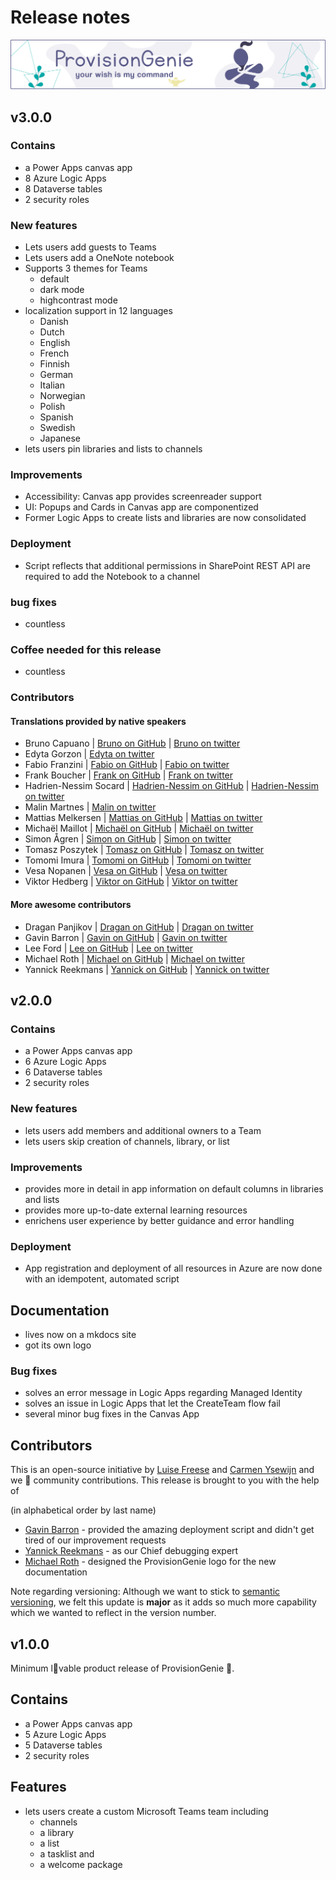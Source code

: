 # Release notes

![header image](../media/index/Genie_Header.png)

## v3.0.0
### Contains

* a Power Apps canvas app
* 8 Azure Logic Apps
* 8 Dataverse tables
* 2 security roles

### New features

* Lets users add guests to Teams
* Lets users add a OneNote notebook
* Supports 3 themes for Teams
  * default
  * dark mode
  * highcontrast mode
* localization support in 12 languages
  * Danish
  * Dutch
  * English
  * French
  * Finnish
  * German
  * Italian
  * Norwegian
  * Polish
  * Spanish
  * Swedish
  * Japanese
* lets users pin libraries and lists to channels

### Improvements

* Accessibility: Canvas app provides screenreader support
* UI: Popups and Cards in Canvas app are componentized
* Former Logic Apps to create lists and libraries are now consolidated

### Deployment

* Script reflects that additional permissions in SharePoint REST API are required to add the Notebook to a channel

### bug fixes

* countless

### Coffee needed for this release

* countless

### Contributors

#### Translations provided by native speakers

* Bruno Capuano | [Bruno on GitHub](https://github.com/elbruno/) | [Bruno on twitter](https://twitter.com/elbruno)
* Edyta Gorzon | [Edyta on twitter](https://twitter.com/EdytaGorzon)
* Fabio Franzini | [Fabio on GitHub](https://github.com/fabiofranzini) | [Fabio on twitter](https://twitter.com/franzinifabio)
* Frank Boucher | [Frank on GitHub](https://github.com/FBoucher) | [Frank on twitter](https://twitter.com/fboucheros)
* Hadrien-Nessim Socard | [Hadrien-Nessim on GitHub](https://github.com/hadness) | [Hadrien-Nessim on twitter](https://twitter.com/h4dn355)
* Malin Martnes | [Malin on twitter](https://twitter.com/MalinMartnes)
* Mattias Melkersen | [Mattias on GitHub](https://github.com/mmelkersen) | [Mattias on twitter](https://twitter.com/MMelkersen)
* Michaël Maillot | [Michaël on GitHub](https://github.com/michaelmaillot) | [Michaël on twitter](https://twitter.com/michael_maillot)
* Simon Ågren | [Simon on GitHub](https://github.com/simonagren) | [Simon on twitter](https://twitter.com/agrenpoint)
* Tomasz Poszytek | [Tomasz on GitHub](https://github.com/tposzytek) | [Tomasz on twitter](https://twitter.com/TomaszPoszytek)
* Tomomi Imura | [Tomomi on GitHub](https://github.com/girliemac) | [Tomomi on twitter](https://twitter.com/girlie_mac)
* Vesa Nopanen | [Vesa on GitHub](https://github.com/veskunopanen) | [Vesa on twitter](https://twitter.com/vesanopanen)
* Viktor Hedberg | [Viktor on GitHub](https://github.com/hedbergtech) | [Viktor on twitter](https://twitter.com/headburgh)

#### More awesome contributors

* Dragan Panjikov | [Dragan on GitHub](https://github.com/panjkov) | [Dragan on twitter](https://twitter.com/panjkov)
* Gavin Barron | [Gavin on GitHub](https://github.com/gavinbarron) | [Gavin on twitter](https://twitter.com/gavinbarron)
* Lee Ford | [Lee on GitHub](https://github.com/leeford) | [Lee on twitter](https://twitter.com/lee_ford)
* Michael Roth | [Michael on GitHub](https://github.com/michaelroth42) | [Michael on twitter](https://twitter.com/MichaelRoth42)
* Yannick Reekmans | [Yannick on GitHub](https://github.com/YannickRe) | [Yannick on twitter](https://twitter.com/YannickReekmans)


## v2.0.0

### Contains

* a Power Apps canvas app
* 6 Azure Logic Apps
* 6 Dataverse tables
* 2 security roles

### New features

* lets users add members and additional owners to a Team
* lets users skip creation of channels, library, or list

### Improvements

* provides more in detail in app information on default columns in libraries and lists
* provides more up-to-date external learning resources
* enrichens user experience by better guidance and error handling

### Deployment

* App registration and deployment of all resources in Azure are now done with an idempotent, automated script

## Documentation

* lives now on a mkdocs site
* got its own logo

### Bug fixes

* solves an error message in Logic Apps regarding Managed Identity
* solves an issue in Logic Apps that let the CreateTeam flow fail
* several minor bug fixes in the Canvas App

## Contributors

This is an open-source initiative by [Luise Freese](https://twitter.com/LuiseFreese) and [Carmen Ysewijn](https://twitter.com/CarmenYsewijn) and we 💜 community contributions. This release is brought to you with the help of

(in alphabetical order by last name)

* [Gavin Barron](https://twitter.com/GavinBarron) - provided the amazing deployment script and didn't get tired of our improvement requests
* [Yannick Reekmans](https://twitter.com/YannickReekmans) - as our Chief debugging expert
* [Michael Roth](https://twitter.com/MichaelRoth42) - designed the ProvisionGenie logo for the new documentation

Note regarding versioning: Although we want to stick to [semantic versioning](https://semver.org/), we felt this update is **major** as it adds so much more capability which we wanted to reflect in the version number. 

## v1.0.0

Minimum l💖vable product release of ProvisionGenie 🧞.
## Contains

* a Power Apps canvas app
* 5 Azure Logic Apps
* 5 Dataverse tables
* 2 security roles

## Features

* lets users create a custom Microsoft Teams team including
  * channels
  * a library
  * a list
  * a tasklist and
  * a welcome package
